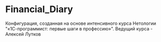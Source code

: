 # Financial_Diary
Конфигурация, созданная на основе интенсивного курса Нетологии "«1С-программист: первые шаги в профессию»". Ведущий курса - Алексей Лутков
